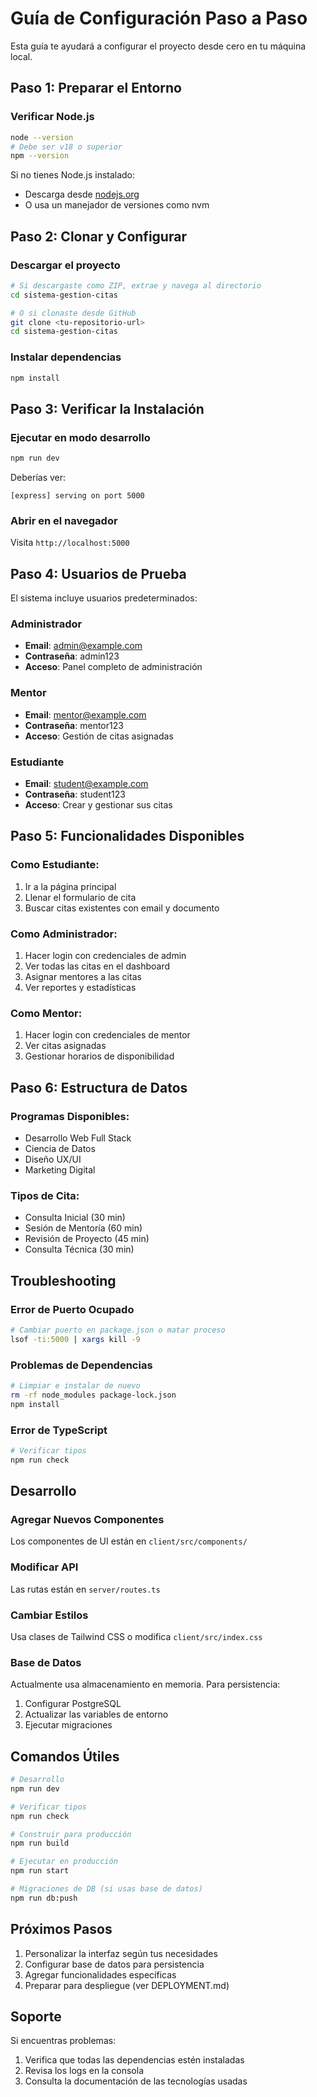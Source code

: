 # Guía de Configuración Paso a Paso

Esta guía te ayudará a configurar el proyecto desde cero en tu máquina local.

## Paso 1: Preparar el Entorno

### Verificar Node.js
```bash
node --version
# Debe ser v18 o superior
npm --version
```

Si no tienes Node.js instalado:
- Descarga desde [nodejs.org](https://nodejs.org/)
- O usa un manejador de versiones como nvm

## Paso 2: Clonar y Configurar

### Descargar el proyecto
```bash
# Si descargaste como ZIP, extrae y navega al directorio
cd sistema-gestion-citas

# O si clonaste desde GitHub
git clone <tu-repositorio-url>
cd sistema-gestion-citas
```

### Instalar dependencias
```bash
npm install
```

## Paso 3: Verificar la Instalación

### Ejecutar en modo desarrollo
```bash
npm run dev
```

Deberías ver:
```
[express] serving on port 5000
```

### Abrir en el navegador
Visita `http://localhost:5000`

## Paso 4: Usuarios de Prueba

El sistema incluye usuarios predeterminados:

### Administrador
- **Email**: admin@example.com
- **Contraseña**: admin123
- **Acceso**: Panel completo de administración

### Mentor
- **Email**: mentor@example.com
- **Contraseña**: mentor123
- **Acceso**: Gestión de citas asignadas

### Estudiante
- **Email**: student@example.com
- **Contraseña**: student123
- **Acceso**: Crear y gestionar sus citas

## Paso 5: Funcionalidades Disponibles

### Como Estudiante:
1. Ir a la página principal
2. Llenar el formulario de cita
3. Buscar citas existentes con email y documento

### Como Administrador:
1. Hacer login con credenciales de admin
2. Ver todas las citas en el dashboard
3. Asignar mentores a las citas
4. Ver reportes y estadísticas

### Como Mentor:
1. Hacer login con credenciales de mentor
2. Ver citas asignadas
3. Gestionar horarios de disponibilidad

## Paso 6: Estructura de Datos

### Programas Disponibles:
- Desarrollo Web Full Stack
- Ciencia de Datos
- Diseño UX/UI
- Marketing Digital

### Tipos de Cita:
- Consulta Inicial (30 min)
- Sesión de Mentoría (60 min)
- Revisión de Proyecto (45 min)
- Consulta Técnica (30 min)

## Troubleshooting

### Error de Puerto Ocupado
```bash
# Cambiar puerto en package.json o matar proceso
lsof -ti:5000 | xargs kill -9
```

### Problemas de Dependencias
```bash
# Limpiar e instalar de nuevo
rm -rf node_modules package-lock.json
npm install
```

### Error de TypeScript
```bash
# Verificar tipos
npm run check
```

## Desarrollo

### Agregar Nuevos Componentes
Los componentes de UI están en `client/src/components/`

### Modificar API
Las rutas están en `server/routes.ts`

### Cambiar Estilos
Usa clases de Tailwind CSS o modifica `client/src/index.css`

### Base de Datos
Actualmente usa almacenamiento en memoria. Para persistencia:
1. Configurar PostgreSQL
2. Actualizar las variables de entorno
3. Ejecutar migraciones

## Comandos Útiles

```bash
# Desarrollo
npm run dev

# Verificar tipos
npm run check

# Construir para producción
npm run build

# Ejecutar en producción
npm run start

# Migraciones de DB (si usas base de datos)
npm run db:push
```

## Próximos Pasos

1. Personalizar la interfaz según tus necesidades
2. Configurar base de datos para persistencia
3. Agregar funcionalidades específicas
4. Preparar para despliegue (ver DEPLOYMENT.md)

## Soporte

Si encuentras problemas:
1. Verifica que todas las dependencias estén instaladas
2. Revisa los logs en la consola
3. Consulta la documentación de las tecnologías usadas